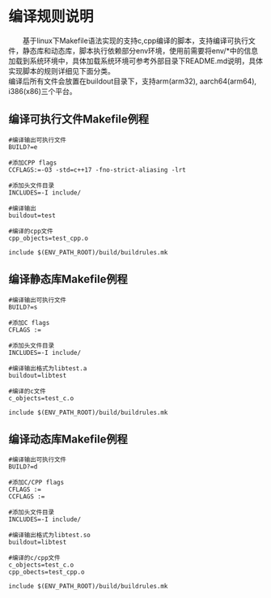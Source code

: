 # 编译规则说明
&emsp;&emsp;基于linux下Makefile语法实现的支持c,cpp编译的脚本，支持编译可执行文件，静态库和动态库，脚本执行依赖部分env环境，使用前需要将env/*中的信息加载到系统环境中，具体加载系统环境可参考外部目录下README.md说明，具体实现脚本的规则详细见下面分类。<br />
编译后所有文件会放置在buildout目录下，支持arm(arm32), aarch64(arm64), i386(x86)三个平台。

## 编译可执行文件Makefile例程
```shell
#编译输出可执行文件
BUILD?=e

#添加CPP flags
CCFLAGS:=-O3 -std=c++17 -fno-strict-aliasing -lrt

#添加头文件目录
INCLUDES=-I include/

#编译输出
buildout=test

#编译的cpp文件
cpp_objects=test_cpp.o

include $(ENV_PATH_ROOT)/build/buildrules.mk
```

## 编译静态库Makefile例程
```shell
#编译输出可执行文件
BUILD?=s

#添加C flags
CFLAGS :=

#添加头文件目录
INCLUDES=-I include/

#编译输出格式为libtest.a
buildout=libtest

#编译的c文件
c_objects=test_c.o

include $(ENV_PATH_ROOT)/build/buildrules.mk
```

## 编译动态库Makefile例程
```shell
#编译输出可执行文件
BUILD?=d

#添加C/CPP flags
CFLAGS :=
CCFLAGS :=

#添加头文件目录
INCLUDES=-I include/

#编译输出格式为libtest.so
buildout=libtest

#编译的c/cpp文件
c_objects=test_c.o
cpp_obects=test_cpp.o

include $(ENV_PATH_ROOT)/build/buildrules.mk
```